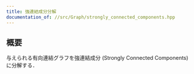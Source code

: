 ```yaml
---
title: 強連結成分分解
documentation_of: //src/Graph/strongly_connected_components.hpp
---
```


## 概要

与えられる有向連結グラフを強連結成分 (Strongly Connected Components) に分解する．
